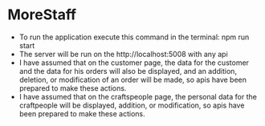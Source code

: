 # MoreStaff

- To run the application execute this command in the terminal: npm run start
- The server will be run on the http://localhost:5008 with any api 
- I have assumed that on the customer page, the data for the customer and the data for his orders
will also be displayed, and an addition, deletion, or modification of an order will be made, so apis have been prepared to make these actions.
- I have assumed that on the craftspeople page, the personal data for the craftpeople will be displayed, addition, or modification, so apis have been prepared to make these actions. 
